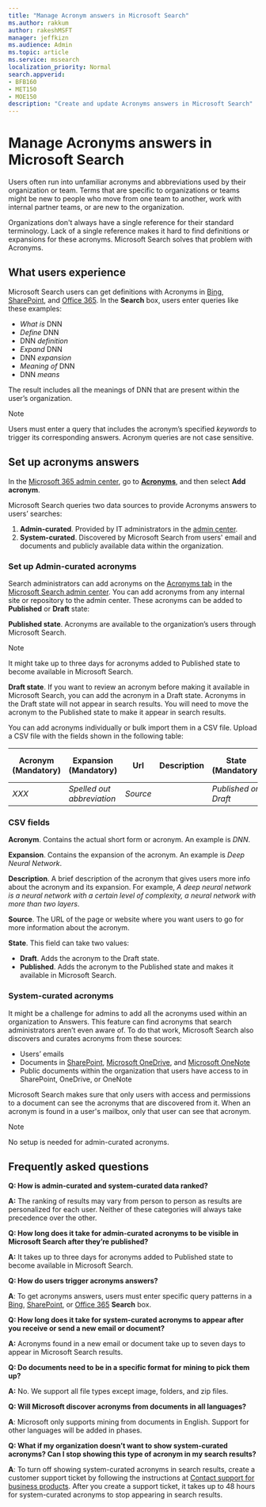 ```yaml
---
title: "Manage Acronym answers in Microsoft Search"
ms.author: rakkum
author: rakeshMSFT
manager: jeffkizn
ms.audience: Admin
ms.topic: article
ms.service: mssearch
localization_priority: Normal
search.appverid:
- BFB160
- MET150
- MOE150
description: "Create and update Acronyms answers in Microsoft Search"
---
```

# Manage Acronyms answers in Microsoft Search

Users often run into unfamiliar acronyms and abbreviations used by their organization or team. Terms that are specific to organizations or teams might be new to people who move from one team to another, work with internal partner teams, or are new to the organization.

Organizations don't always have a single reference for their standard terminology. Lack of a single reference makes it hard to find definitions or expansions for these acronyms. Microsoft Search solves that problem with Acronyms.

## What users experience

Microsoft Search users can get definitions with Acronyms in [Bing](https://Bing.com), [SharePoint](https://products.office.com/sharepoint/collaboration), and [Office 365](https://Office.com). In the **Search** box, users enter queries like these examples:

- *What is* DNN
- *Define* DNN
- DNN *definition*
- *Expand* DNN
- DNN *expansion*
- *Meaning of* DNN
- DNN *means*

The result includes all the meanings of DNN that are present within the user’s organization.

> [!NOTE]
> Users must enter a query that includes the acronym’s specified *keywords* to trigger its corresponding answers. Acronym queries are not case sensitive.

## Set up acronyms answers

In the [Microsoft 365 admin center](https://admin.microsoft.com), go to [**Acronyms**](https://admin.microsoft.com/Adminportal/Home#/MicrosoftSearch/acronyms), and then select **Add acronym**.

Microsoft Search queries two data sources to provide Acronyms answers to users’ searches:

1. **Admin-curated**. Provided by IT administrators in the [admin center](https://admin.microsoft.com/Adminportal/Home#/MicrosoftSearch/acronyms).
2. **System-curated**. Discovered by Microsoft Search from users' email and documents and publicly available data within the organization.

### Set up Admin-curated acronyms

Search administrators can add acronyms on the [Acronyms tab](https://admin.microsoft.com/Adminportal/Home#/MicrosoftSearch/acronyms) in the  [Microsoft Search admin center](https://admin.microsoft.com/Adminportal/Home#/MicrosoftSearch). You can add acronyms from any internal site or repository to the admin center. These acronyms can be added to **Published** or **Draft** state:

**Published state**. Acronyms are available to the organization’s users through Microsoft Search.

> [!NOTE]
> It might take up to three days for acronyms added to Published state to become available in Microsoft Search.

**Draft state**. If you want to review an acronym before making it available in Microsoft Search, you can add the acronym in a Draft state. Acronyms in the Draft state will not appear in search results. You will need to move the acronym to the Published state to make it appear in search results.

You can add acronyms individually or bulk import them in a CSV file. Upload a CSV file with the fields shown in the following table:

| Acronym (Mandatory) | Expansion (Mandatory) | Url | Description  | State (Mandatory) | Last Modified | Last Modified By | Id |
| --------- | --------- | --------- | ---------- | --------- |--------- |--------- |--------- |
| *XXX* | *Spelled out abbreviation* | *Source* |  | *Published or Draft* |  |  |  |

### CSV fields

**Acronym**. Contains the actual short form or acronym. An example is *DNN*.

**Expansion**. Contains the expansion of the acronym. An example is *Deep Neural Network*.

**Description**. A brief description of the acronym that gives users more info about the acronym and its expansion. For example, *A deep neural network is a neural network with a certain level of complexity, a neural network with more than two layers*.

**Source**. The URL of the page or website where you want users to go for more information about the acronym.

**State**. This field can take two values:

- **Draft**. Adds  the acronym to the Draft state.
- **Published**. Adds the acronym to the Published state and makes it available in Microsoft Search.

### System-curated acronyms

It might be a challenge for admins to add all the acronyms used within an organization to Answers. This feature can find acronyms that search administrators aren’t even aware of. To do that work, Microsoft Search also discovers and curates acronyms from these sources:

- Users’ emails
- Documents in [SharePoint](https://products.office.com/sharepoint/collaboration), [Microsoft OneDrive]( https://onedrive.live.com/about/), and [Microsoft OneNote](https://www.onenote.com/)
- Public documents within the organization that users have access to in SharePoint, OneDrive, or OneNote

Microsoft Search makes sure that only users with access and permissions to a document can see the acronyms that are discovered from it. When an acronym is found in a user's mailbox, only that user can see that acronym.

> [!NOTE]
> No setup is needed for admin-curated acronyms.

## Frequently asked questions

**Q: How is admin-curated and system-curated data ranked?**

**A:** The ranking of results may vary from person to person as results are personalized for each user. Neither of these categories will always take precedence over the other.

**Q: How long does it take for admin-curated acronyms to be visible in Microsoft Search after they’re published?**

**A:**  It takes up to three days for acronyms added to Published state to become available in Microsoft Search.

**Q: How do users trigger acronyms answers?**

**A**: To get acronyms answers, users must enter specific query patterns in a [Bing](https://bing.com), [SharePoint](https://products.office.com/sharepoint/collaboration), or [Office 365](https://Office.com) **Search** box.

**Q: How long does it take for system-curated acronyms to appear after you receive or send a new email or document?**

**A:** Acronyms found in a new email or document take up to seven days to appear in Microsoft Search results.

**Q: Do documents need to be in a specific format for mining to pick them up?**

**A:** No. We support all file types except image, folders, and zip files.

**Q: Will Microsoft discover acronyms from documents in all languages?**

**A**: Microsoft only supports mining from documents in English. Support for other languages will be added in phases.

**Q: What if my organization doesn’t want to show system-curated acronyms? Can I stop showing this type of acronym in my search results?**

**A**: To turn off showing system-curated acronyms in search results, create a customer support ticket by following the instructions at [Contact support for business products](https://docs.microsoft.com/office365/admin/contact-support-for-business-products?redirectSourcePath=%252f%252farticle%252fContact-Office-365-for-business-support-32a17ca7-6fa0-4870-8a8d-e25ba4ccfd4b&view=o365-worldwide&tabs=online#BKMK_call_support).
After you create a support ticket, it takes up to 48 hours for system-curated acronyms to stop appearing in search results.
